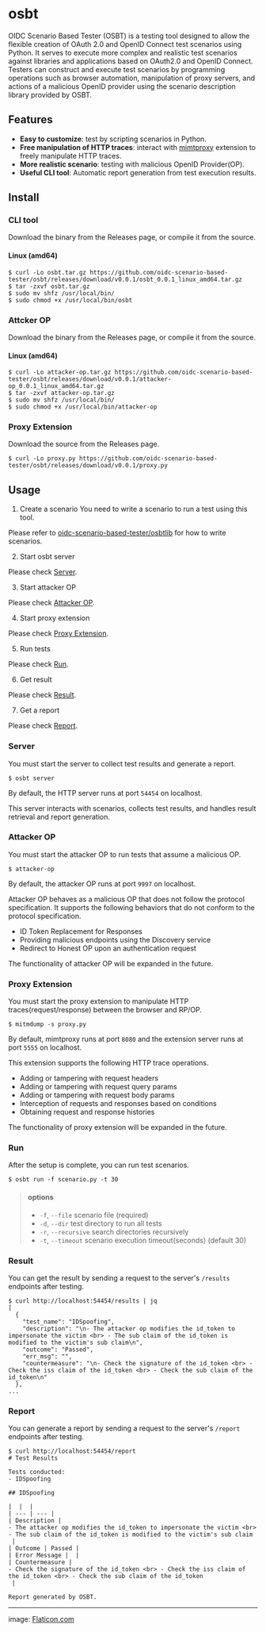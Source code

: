 # osbt
OIDC Scenario Based Tester (OSBT) is a testing tool designed to allow the flexible creation of OAuth 2.0 and OpenID Connect test scenarios using Python. It serves to execute more complex and realistic test scenarios against libraries and applications based on OAuth2.0 and OpenID Connect. Testers can construct and execute test scenarios by programming operations such as browser automation, manipulation of proxy servers, and actions of a malicious OpenID provider using the scenario description library provided by OSBT.

## Features
- **Easy to customize**: test by scripting scenarios in Python.
- **Free manipulation of HTTP traces**: interact with [mimtproxy](https://mitmproxy.org/) extension to freely manipulate HTTP traces.
- **More realistic scenario**: testing with malicious OpenID Provider(OP).
- **Useful CLI tool**: Automatic report generation from test execution results.

## Install
### CLI tool
Download the binary from the Releases page, or compile it from the source.
#### Linux (amd64)
```
$ curl -Lo osbt.tar.gz https://github.com/oidc-scenario-based-tester/osbt/releases/download/v0.0.1/osbt_0.0.1_linux_amd64.tar.gz
$ tar -zxvf osbt.tar.gz
$ sudo mv shfz /usr/local/bin/
$ sudo chmod +x /usr/local/bin/osbt
```
### Attcker OP
Download the binary from the Releases page, or compile it from the source.
#### Linux (amd64)
```
$ curl -Lo attacker-op.tar.gz https://github.com/oidc-scenario-based-tester/osbt/releases/download/v0.0.1/attacker-op_0.0.1_linux_amd64.tar.gz
$ tar -zxvf attacker-op.tar.gz
$ sudo mv shfz /usr/local/bin/
$ sudo chmod +x /usr/local/bin/attacker-op
```
### Proxy Extension
Download the source from the Releases page.
```
$ curl -Lo proxy.py https://github.com/oidc-scenario-based-tester/osbt/releases/download/v0.0.1/proxy.py
```

## Usage
1. Create a scenario
You need to write a scenario to run a test using this tool.

Please refer to [oidc-scenario-based-tester/osbtlib](https://github.com/oidc-scenario-based-tester/osbtlib) for how to write scenarios.

2. Start osbt server

Please check [Server](#server).

3. Start attacker OP

Please check [Attacker OP](#attacker-op).

4. Start proxy extension

Please check [Proxy Extension](#proxy-extension).

5. Run tests

Please check [Run](#run).

6. Get result

Please check [Result](#result).

7. Get a report

Please check [Report](#report).
 
### Server
You must start the server to collect test results and generate a report.
```
$ osbt server
```

By default, the HTTP server runs at port `54454` on localhost.

This server interacts with scenarios, collects test results, and handles result retrieval and report generation.

### Attacker OP
You must start the attacker OP to run tests that assume a malicious OP. 

```
$ attacker-op
```
By default, the attacker OP runs at port `9997` on localhost.

Attacker OP behaves as a malicious OP that does not follow the protocol specification. It supports the following behaviors that do not conform to the protocol specification.
- ID Token Replacement for Responses
- Providing malicious endpoints using the Discovery service
- Redirect to Honest OP upon an authentication request

The functionality of attacker OP will be expanded in the future.

### Proxy Extension
You must start the proxy extension to manipulate HTTP traces(request/response) between the browser and RP/OP.

```
$ mitmdump -s proxy.py
```

By default, mimtproxy runs at port `8080` and the extension server runs at port `5555` on localhost.

This extension supports the following HTTP trace operations.
- Adding or tampering with request headers
- Adding or tampering with request query params
- Adding or tampering with request body params
- Interception of requests and responses based on conditions
- Obtaining request and response histories

The functionality of proxy extension will be expanded in the future.

### Run
After the setup is complete, you can run test scenarios.

```
$ osbt run -f scenario.py -t 30
```
> #### options
>
> - `-f`, `--file` scenario file (required)
> - `-d`, `--dir` test directory to run all tests
> - `-r`, `--recursive` search directories recursively
> - `-t`, `--timeout` scenario execution timeout(seconds) (default 30)

### Result
You can get the result by sending a request to the server's `/results` endpoints after testing.

```
$ curl http://localhost:54454/results | jq
[
  {
    "test_name": "IDSpoofing",
    "description": "\n- The attacker op modifies the id_token to impersonate the victim <br> - The sub claim of the id_token is modified to the victim's sub claim\n",
    "outcome": "Passed",
    "err_msg": "",
    "countermeasure": "\n- Check the signature of the id_token <br> - Check the iss claim of the id_token <br> - Check the sub claim of the id_token\n"
  },
...
```

### Report
You can generate a report by sending a request to the server's `/report` endpoints after testing.

```
$ curl http://localhost:54454/report      
# Test Results

Tests conducted:
- IDSpoofing

## IDSpoofing

|  |  |
| --- | --- |
| Description | 
- The attacker op modifies the id_token to impersonate the victim <br> - The sub claim of the id_token is modified to the victim's sub claim
 |
| Outcome | Passed |
| Error Message |  |
| Countermeasure | 
- Check the signature of the id_token <br> - Check the iss claim of the id_token <br> - Check the sub claim of the id_token
 |

Report generated by OSBT.
```

---

image: [Flaticon.com](https://www.flaticon.com/)

